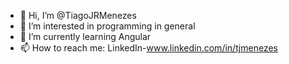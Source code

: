 - 👋 Hi, I’m @TiagoJRMenezes
- 👀 I’m interested in programming in general
- 🌱 I’m currently learning Angular
- 📫 How to reach me: LinkedIn-www.linkedin.com/in/tjmenezes



